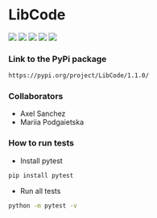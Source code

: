 # LibCode

![](https://img.shields.io/badge/Python-3776AB.svg?style=for-the-badge&logo=Python&logoColor=white) ![](https://img.shields.io/badge/Pytest-0A9EDC.svg?style=for-the-badge&logo=Pytest&logoColor=white) ![](https://img.shields.io/badge/GitHub%20Actions-2088FF.svg?style=for-the-badge&logo=GitHub-Actions&logoColor=white) ![](https://img.shields.io/badge/Git-F05032.svg?style=for-the-badge&logo=Git&logoColor=white) ![](https://img.shields.io/badge/macOS-000000.svg?style=for-the-badge&logo=macOS&logoColor=white)

### Link to the PyPi package

```bash
https://pypi.org/project/LibCode/1.1.0/
```

### Collaborators

- Axel Sanchez
- Mariia Podgaietska

### How to run tests

- Install pytest

```bash
pip install pytest
```

- Run all tests

```bash
python -m pytest -v
```
